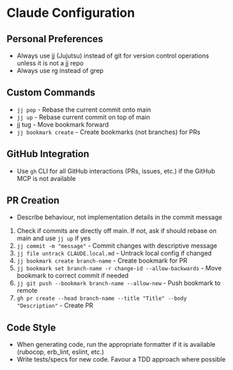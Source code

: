 # Claude Configuration

## Personal Preferences

- Always use jj (Jujutsu) instead of git for version control operations unless it is not a jj repo
- Always use rg instead of grep

## Custom Commands

- `jj pop` - Rebase the current commit onto main
- `jj up` - Rebase current commit on top of main
- jj tug - Move bookmark forward
- `jj bookmark create` - Create bookmarks (not branches) for PRs

## GitHub Integration

- Use `gh` CLI for all GitHub interactions (PRs, issues, etc.) if the GitHub MCP is not available

## PR Creation

- Describe behaviour, not implementation details in the commit message

1. Check if commits are directly off main. If not, ask if should rebase on main and use `jj up` if yes
2. `jj commit -m "message"` - Commit changes with descriptive message
3. `jj file untrack CLAUDE.local.md` - Untrack local config if changed
4. `jj bookmark create branch-name` - Create bookmark for PR
5. `jj bookmark set branch-name -r change-id --allow-backwards` - Move bookmark to correct commit if needed
6. `jj git push --bookmark branch-name --allow-new` - Push bookmark to remote
7. `gh pr create --head branch-name --title "Title" --body "Description"` - Create PR

## Code Style

- When generating code, run the appropriate formatter if it is available (rubocop, erb_lint, eslint, etc.)
- Write tests/specs for new code. Favour a TDD approach where possible
